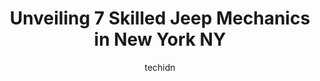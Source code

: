 ---
layout: ampstory
image: https://images.unsplash.com/photo-1568616389647-1ca300610d99?ixlib=rb-4.0.3&ixid=MnwxMjA3fDB8MHxwaG90by1wYWdlfHx8fGVufDB8fHx8&auto=format&fit=crop&w=640&h=853&q=80
author: techidn
featured: false
description: If youre in need of trustworthy and skilled Jeep Mechanic in New York NY, USA, youll be pleased to discover the 7 best Jeep Mechanic in town. Their expertise and commitment to customer sat
title: Unveiling 7 Skilled Jeep Mechanics in New York NY
cover:
   title: Unveiling 7 Skilled Jeep Mechanics in New York NY
   subtitle: Rickpate
   background: https://images.unsplash.com/photo-1568616389647-1ca300610d99?ixlib=rb-4.0.3&ixid=MnwxMjA3fDB8MHxwaG90by1wYWdlfHx8fGVufDB8fHx8&auto=format&fit=crop&w=640&h=853&q=80

pages: 
 - layout: thirds
   top: <h1>#1 Riverdale Chrysler Jeep Dodge Ram Service Center</h1>
   bottom: "<p>Went there to get an oil change. They offered to do a complimentary inspection and was told that the vehicle needed all fluids as everything was low. Plus, that I n</p>"
   background: https://www.knot35.com/toplist/wp-content/uploads/2023/06/best-jeep-mechanic-1-in-new-york-ny-1685839784.jpeg
   backgroundblur: true
 - layout: thirds
   top: <h1>#2 Quality Auto Services</h1>
   bottom: "<p>516 W 39th St, New York, NY 10018, United States</p>"
   background: https://www.knot35.com/toplist/wp-content/uploads/2023/06/best-jeep-mechanic-2-in-new-york-ny-1685839784.jpeg
   cta:
      link: https://www.knot35.com/toplist/unveiling-7-skilled-jeep-mechanics-in-new-york-ny/
      text: Unveiling 7 Skilled Jeep Mechanics in New York NY
 - layout: thirds
   top: <h1>#3 Prestige Auto Repair & body shop</h1>
   bottom: "<p>2015 3rd Ave, New York, NY 10029, United States</p>"
   background: https://www.knot35.com/toplist/wp-content/uploads/2023/06/best-jeep-mechanic-3-in-new-york-ny-1685839785.jpeg
   cta:
      link: https://www.knot35.com/toplist/unveiling-7-skilled-jeep-mechanics-in-new-york-ny/
      text: Unveiling 7 Skilled Jeep Mechanics in New York NY
 - layout: thirds
   top: <h1>#4 Hudson Chrysler Jeep Dodge RAM Service and Parts</h1>
   bottom: "<p>625 NJ-440, Jersey City, NJ 07304, United States</p>"
   background: https://plus.unsplash.com/premium_photo-1664640458616-3c74f8cb4589?ixlib=rb-4.0.3&ixid=MnwxMjA3fDB8MHxwaG90by1wYWdlfHx8fGVufDB8fHx8&auto=format&fit=crop&w=640&h=853&q=80
   cta:
      link: https://www.knot35.com/toplist/unveiling-7-skilled-jeep-mechanics-in-new-york-ny/
      text: Unveiling 7 Skilled Jeep Mechanics in New York NY
 - layout: thirds
   top: <h1>#5 Urban Classics Auto Repair</h1>
   bottom: "<p>56 Kosciuszko St, Brooklyn, NY 11205, United States</p>"
   background: https://images.unsplash.com/photo-1541356665065-22676f35dd40?ixlib=rb-4.0.3&ixid=MnwxMjA3fDB8MHxwaG90by1wYWdlfHx8fGVufDB8fHx8&auto=format&fit=crop&w=640&h=853&q=80
   cta:
      link: https://www.knot35.com/toplist/unveiling-7-skilled-jeep-mechanics-in-new-york-ny/
      text: Unveiling 7 Skilled Jeep Mechanics in New York NY
 - layout: thirds
   top: <h1>#6 Tolimas Auto Center</h1>
   bottom: "<p>35-34 42nd St, Queens, NY 11101, United States</p>"
   background: https://images.unsplash.com/photo-1531169509526-f8f1fdaa4a67?ixlib=rb-4.0.3&ixid=MnwxMjA3fDB8MHxwaG90by1wYWdlfHx8fGVufDB8fHx8&auto=format&fit=crop&w=640&h=853&q=80
   cta:
      link: https://www.knot35.com/toplist/unveiling-7-skilled-jeep-mechanics-in-new-york-ny/
      text: Unveiling 7 Skilled Jeep Mechanics in New York NY
 - layout: thirds
   top: <h1>#7 Chrysler Dodge Jeep Ram Service Center</h1>
   bottom: "<p>190 Sheridan Blvd, Inwood, NY 11096, United States</p>"
   background: https://images.unsplash.com/photo-1557672172-298e090bd0f1?ixlib=rb-4.0.3&ixid=MnwxMjA3fDB8MHxwaG90by1wYWdlfHx8fGVufDB8fHx8&auto=format&fit=crop&w=640&h=853&q=80
   cta:
      link: https://www.knot35.com/toplist/unveiling-7-skilled-jeep-mechanics-in-new-york-ny/
      text: Unveiling 7 Skilled Jeep Mechanics in New York NY
 - layout: thirds
   middle: Continue reading...
   background: https://images.unsplash.com/photo-1632260260864-caf7fde5ec36?ixlib=rb-4.0.3&ixid=MnwxMjA3fDB8MHxwaG90by1wYWdlfHx8fGVufDB8fHx8&auto=format&fit=crop&w=640&h=853&q=80
   cta:
      link: https://www.knot35.com/toplist/unveiling-7-skilled-jeep-mechanics-in-new-york-ny/
      text: Unveiling 7 Skilled Jeep Mechanics in New York NY
      
---